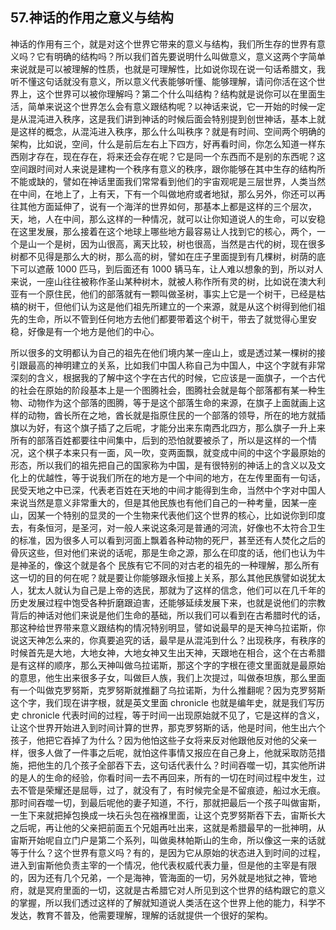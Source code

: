 ## 57.神话的作用之意义与结构
神话的作用有三个，就是对这个世界它带来的意义与结构，我们所生存的世界有意义吗？它有明确的结构吗？所以我们首先要说明什么叫做意义，意义这两个字简单来说就是可以被理解的性质，也就是可理解性，比如说你现在说一句话希腊文，我听不懂这句话就没有意义，所以意义代表能够听懂、能够理解，请问你活在这个世界上，这个世界可以被你理解吗？第二个什么叫结构？结构就是说你可以在里面生活，简单来说这个世界怎么会有意义跟结构呢？以神话来说，它一开始的时候一定是从混沌进入秩序，这是我们讲到神话的时候后面会特别提到创世神话，基本上就是这样的概念，从混沌进入秩序，那么什么叫秩序？就是有时间、空间两个明确的架构，比如说，空间，什么是前后左右上下四方，好再看时间，你怎么知道一样东西刚才存在，现在存在，将来还会存在呢？它是同一个东西而不是别的东西呢？这空间跟时间对人来说是建构一个秩序有意义的秩序，跟你能够在其中生存的结构所不能或缺的，譬如在神话里面我们常常看到他们的宇宙观呢是三层世界，人类当然在中间，在地上了，上有天，下有一个叫做地府或者地狱，那么另外，你还可以再往其他方面延伸了，说有一个海洋的世界如何，那基本上都是这样的三个层次，天，地，人在中间，那么这样的一种情况，就可以让你知道说人的生命，可以安稳在这里发展，那么接着在这个地球上哪些地方最容易让人找到它的核心，两个，一个是山一个是树，因为山很高，离天比较，树也很高，当然是古代的树，现在很多树都不见得是那么大的树，那么高的树，譬如在庄子里面提到有几棵树，树荫的底下可以遮蔽 1000 匹马，到后面还有 1000 辆马车，让人难以想象的到，所以对人来说，一座山往往被称作圣山某种树木，就被人称作所有灵的树，比如说在澳大利亚有一个原住民，他们的部落就有一颗叫做圣树，事实上它是一个树干，已经是枯槁的树干，但他们认为这是他们祖先所建立的一个来源，就是从这个树得到他们祖先的生命，所以不管到任何地方去他们都要带着这个树干，带去了就觉得心里安稳，好像是有一个地方是他们的中心。


所以很多的文明都认为自己的祖先在他们境内某一座山上，或是透过某一棵树的接引跟最高的神明建立的关系，比如我们中国人称自己为中国人，中这个字就有非常深刻的含义，根据我的了解中这个字在古代的时候，它应该是一面旗子，一个古代的社会在原始的阶段基本上是一个图腾社会，图腾社会就是每个部落都有某一种生物、动物作为这个部落的图腾，等于是这个部落生命的来源，在旗子上面就画上这样的动物，酋长所在之地，酋长就是指原住民的一个部落的领导，所在的地方就插旗以为好，有这个旗子插了之后呢，才能分出来东南西北四方，那么旗子一升上来所有的部落百姓都要往中间集中，后到的恐怕就要被杀了，所以是这样的一个情况，这个棋子本来只有一面，风一吹，变两面飘，就变成中间的中这个字最原始的形态，所以我们的祖先把自己的国家称为中国，是有很特别的神话上的含义以及文化上的优越性，等于说我们所在的地方是一个中间的地方，在左传里面有一句话，民受天地之中已深，代表老百姓在天地的中间才能得到生命，当然中个字对中国人来说当然是意义非常重大的，但是其他民族也有他们自己的一种考量，因某一座山，因某一个特别的显灵的一个生物来代表他们这个世界的核心，比如说你到印度去，有条恒河，是圣河，对一般人来说这条河是普通的河流，好像也不太符合卫生的标准，因为很多人可以看到河面上飘着各种动物的死尸，甚至还有人焚化之后的骨灰这些，但对他们来说的话呢，那是生命之源，那么在印度的话，他们也认为牛是神圣的，像这个就是各个 民族有它不同的对古老的祖先的一种理解，那么所有这一切的目的何在呢？就是要让你能够跟永恒接上关系，那么其他民族譬如说犹太人，犹太人就认为自己是上帝的选民，那就为了这样的信念，他们可以在几千年的历史发展过程中饱受各种折磨跟迫害，还能够延续发展下来，也就是说他们的宗教背后的神话对他们来说是他们生命的基础，所以我们可以看到在古希腊时代的话，那这种给世界带来意义跟结构的情况特别明显，譬如说最早的是天神乌拉诺斯，你说这天神怎么来的，你真要追究的话，最早是从混沌到什么？出现秩序，有秩序的时候首先是大地，大地女神，大地女神又生出天神，天跟地在相合，这个在古希腊是有这样的顺序，那么天神叫做乌拉诺斯，那这个字的字根在德文里面就是最原始的意思，他生出来很多子女，叫做巨人族，我们上次提过，叫做泰坦族，那么里面有一个叫做克罗努斯，克罗努斯就推翻了乌拉诺斯，为什么推翻呢？因为克罗努斯这个字，我们现在讲字根，就是英文里面 chronicle 也就是编年史，就是我们写历史 chronicle 代表时间的过程，等于时间一出现原始就不见了，它是这样的含义，让这个世界开始进入到时间计算的世界，那克罗努斯的话，他是时间，他生出六个孩子，他把它吞掉了为什么？因为他怕这些子女将来反对他跟他反对他的父亲一样，很多人做了一件事之后呢，就怕这件事情又报应在自己身上，他就采取防范措施，把他生的几个孩子全部吞下去，这句话代表什么？时间吞噬一切，其实他所讲的是人的生命的经验，你看时间一去不再回来，所有的一切在时间过程中发生，过去不管是荣耀还是屈辱，过了，就没有了，有时候完全是不留痕迹，船过水无痕。那时间吞噬一切，到最后呢他的妻子知道，不行，那就把最后一个孩子叫做宙斯，一生下来就把掉包换成一块石头包在襁褓里面，让这个克罗努斯吞下去，宙斯长大之后呢，再让他的父亲把前面五个兄姐再吐出来，这就是希腊最早的一批神明，从宙斯开始呢自立门户是第二个系列，叫做奥林帕斯山的生命，所以像这一来的话就等于什么？这个世界有意义吗？有的，是因为它从原始的状态进入到时间的过程，进入到宙斯他负责主宰的一个情况，他代表权威代表力量，但是他的主宰是有限的，因为还有几个兄弟，一个是海神，管海面的一切，另外就是地狱之神，管地府，就是冥府里面的一切，这就是古希腊它对人所见到这个世界的结构跟它的意义的掌握，所以我们透过这样的了解就知道说人类活在这个世界上他的能力，科学不发达，教育不普及，他需要理解，理解的话就提供一个很好的架构。

